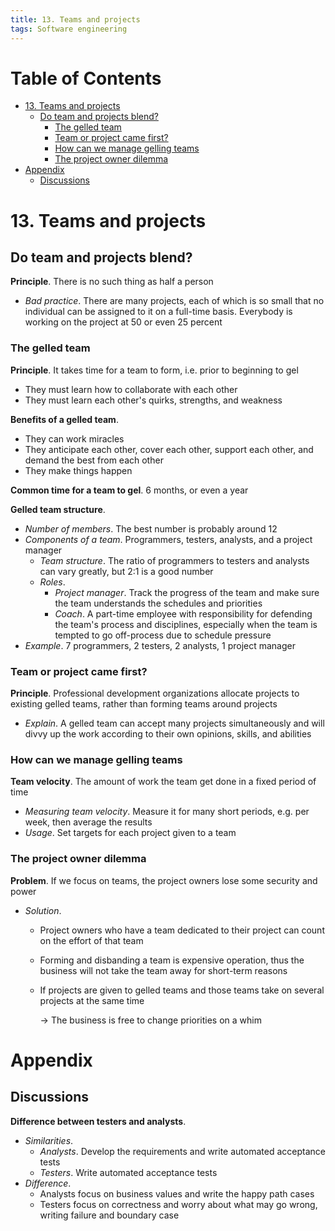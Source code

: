 ```yaml
---
title: 13. Teams and projects
tags: Software engineering
---
```


<!-- TOC titleSize:1 tabSpaces:2 depthFrom:1 depthTo:6 withLinks:1 updateOnSave:1 orderedList:0 skip:0 title:1 charForUnorderedList:* -->
# Table of Contents
* [13. Teams and projects](#13-teams-and-projects)
  * [Do team and projects blend?](#do-team-and-projects-blend)
    * [The gelled team](#the-gelled-team)
    * [Team or project came first?](#team-or-project-came-first)
    * [How can we manage gelling teams](#how-can-we-manage-gelling-teams)
    * [The project owner dilemma](#the-project-owner-dilemma)
* [Appendix](#appendix)
  * [Discussions](#discussions)
<!-- /TOC -->

# 13. Teams and projects
## Do team and projects blend?
**Principle**. There is no such thing as half a person
* *Bad practice*. There are many projects, each of which is so small that no individual can be assigned to it on a full-time basis. Everybody is working on the project at 50 or even 25 percent

### The gelled team
**Principle**. It takes time for a team to form, i.e. prior to beginning to gel
* They must learn how to collaborate with each other
* They must learn each other's quirks, strengths, and weakness

**Benefits of a gelled team**.
* They can work miracles
* They anticipate each other, cover each other, support each other, and demand the best from each other
* They make things happen

**Common time for a team to gel**. 6 months, or even a year

**Gelled team structure**.
* *Number of members*. The best number is probably around 12
* *Components of a team*. Programmers, testers, analysts, and a project manager
    * *Team structure*. The ratio of programmers to testers and analysts can vary greatly, but 2:1 is a good number
    * *Roles*.
        * *Project manager*. Track the progress of the team and make sure the team understands the schedules and priorities
        * *Coach*. A part-time employee with responsibility for defending the team's process and disciplines, especially when the team is tempted to go off-process due to schedule pressure
* *Example*. 7 programmers, 2 testers, 2 analysts, 1 project manager

### Team or project came first?
**Principle**. Professional development organizations allocate projects to existing gelled teams, rather than forming teams around projects
* *Explain*. A gelled team can accept many projects simultaneously and will divvy up the work according to their own opinions, skills, and abilities

### How can we manage gelling teams
**Team velocity**. The amount of work the team get done in a fixed period of time
* *Measuring team velocity*. Measure it for many short periods, e.g. per week, then average the results
* *Usage*. Set targets for each project given to a team

### The project owner dilemma
**Problem**. If we focus on teams, the project owners lose some security and power
* *Solution*.
    * Project owners who have a team dedicated to their project can count on the effort of that team
    * Forming and disbanding a team is expensive operation, thus the business will not take the team away for short-term reasons
    * If projects are given to gelled teams and those teams take on several projects at the same time

        $\to$ The business is free to change priorities on a whim

# Appendix
## Discussions
**Difference between testers and analysts**.
* *Similarities*.
    * *Analysts*. Develop the requirements and write automated acceptance tests
    * *Testers*. Write automated acceptance tests
* *Difference*.
    * Analysts focus on business values and write the happy path cases
    * Testers focus on correctness and worry about what may go wrong, writing failure and boundary case

